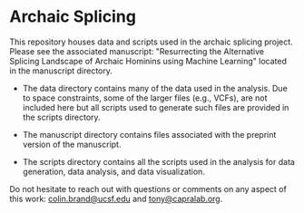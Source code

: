 # Archaic Splicing
This repository houses data and scripts used in the archaic splicing project. Please see the associated manuscript: "Resurrecting the Alternative Splicing Landscape of Archaic Hominins using Machine Learning" located in the manuscript directory.

- The data directory contains many of the data used in the analysis. Due to space constraints, some of the larger files (e.g., VCFs), are not included here but all scripts used to generate such files are provided in the scripts directory.

- The manuscript directory contains files associated with the preprint version of the manuscript.

- The scripts directory contains all the scripts used in the analysis for data generation, data analysis, and data visualization.

Do not hesitate to reach out with questions or comments on any aspect of this work: colin.brand@ucsf.edu and tony@capralab.org. 
